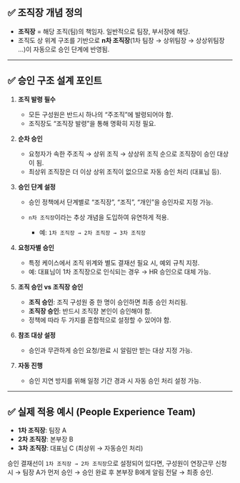 
## ✅ 조직장 개념 정의

* **조직장** = 해당 조직(팀)의 책임자. 일반적으로 팀장, 부서장에 해당.
* 조직도 상 위계 구조를 기반으로 **n차 조직장**(1차 팀장 → 상위팀장 → 상상위팀장 …)이 자동으로 승인 단계에 반영됨.

---

## ✅ 승인 구조 설계 포인트

1. **조직 발령 필수**

   * 모든 구성원은 반드시 하나의 “주조직”에 발령되어야 함.
   * 조직장도 “조직장 발령”을 통해 명확히 지정 필요.

2. **순차 승인**

   * 요청자가 속한 주조직 → 상위 조직 → 상상위 조직 순으로 조직장이 승인 대상이 됨.
   * 최상위 조직장은 더 이상 상위 조직이 없으므로 자동 승인 처리 (대표님 등).

3. **승인 단계 설정**

   * 승인 정책에서 단계별로 “조직장”, “조직”, “개인”을 승인자로 지정 가능.
   * `n차 조직장`이라는 추상 개념을 도입하여 유연하게 적용.

     * 예: `1차 조직장 → 2차 조직장 → 3차 조직장`

4. **요청자별 승인**

   * 특정 케이스에서 조직 위계와 별도 결재선 필요 시, 예외 규칙 지정.
   * 예: 대표님이 1차 조직장으로 인식되는 경우 → HR 승인으로 대체 가능.

5. **조직 승인 vs 조직장 승인**

   * **조직 승인**: 조직 구성원 중 한 명이 승인하면 최종 승인 처리됨.
   * **조직장 승인**: 반드시 조직장 본인이 승인해야 함.
   * 정책에 따라 두 가지를 혼합적으로 설정할 수 있어야 함.

6. **참조 대상 설정**

   * 승인과 무관하게 승인 요청/완료 시 알림만 받는 대상 지정 가능.

7. **자동 진행**

   * 승인 지연 방지를 위해 일정 기간 경과 시 자동 승인 처리 설정 가능.

---

## ✅ 실제 적용 예시 (People Experience Team)

* **1차 조직장**: 팀장 A
* **2차 조직장**: 본부장 B
* **3차 조직장**: 대표님 C (최상위 → 자동승인 처리)

승인 결재선이 `1차 조직장 → 2차 조직장`으로 설정되어 있다면,
구성원이 연장근무 신청 시 → 팀장 A가 먼저 승인 → 승인 완료 후 본부장 B에게 알림 전달 → 최종 승인.

